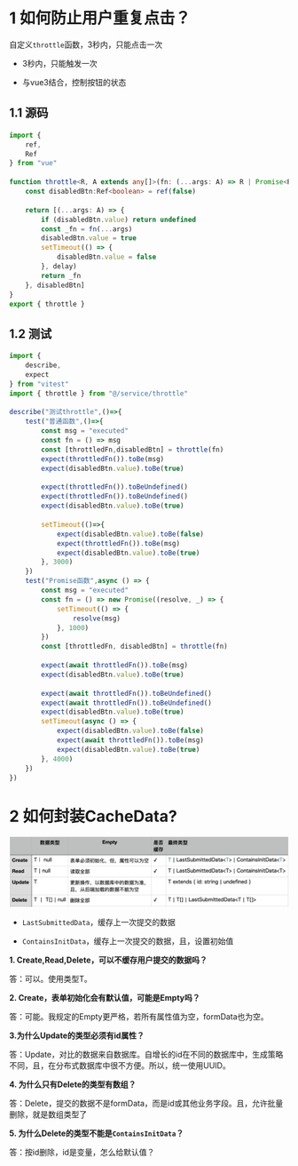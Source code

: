 # 1 如何防止用户重复点击？

自定义`throttle`函数，3秒内，只能点击一次

- 3秒内，只能触发一次

- 与vue3结合，控制按钮的状态

## 1.1 源码

```typescript
import {
    ref,
    Ref
} from "vue"

function throttle<R, A extends any[]>(fn: (...args: A) => R | Promise<R>, delay: number = 3000): [(...args: A) => R | Promise<R> | undefined, Ref<boolean>]{
    const disabledBtn:Ref<boolean> = ref(false)

    return [(...args: A) => {
        if (disabledBtn.value) return undefined
        const _fn = fn(...args)
        disabledBtn.value = true
        setTimeout(() => {
            disabledBtn.value = false
        }, delay)
        return _fn
    }, disabledBtn]
}
export { throttle }
```

## 1.2 测试

```typescript
import {
    describe,
    expect
} from "vitest"
import { throttle } from "@/service/throttle"

describe("测试throttle",()=>{
    test("普通函数",()=>{
        const msg = "executed"
        const fn = () => msg
        const [throttledFn,disabledBtn] = throttle(fn)
        expect(throttledFn()).toBe(msg)
        expect(disabledBtn.value).toBe(true)

        expect(throttledFn()).toBeUndefined()
        expect(throttledFn()).toBeUndefined()
        expect(disabledBtn.value).toBe(true)

        setTimeout(()=>{
            expect(disabledBtn.value).toBe(false)
            expect(throttledFn()).toBe(msg)
            expect(disabledBtn.value).toBe(true)
        }, 3000)
    })
    test("Promise函数",async () => {
        const msg = "executed"
        const fn = () => new Promise((resolve, _) => {
            setTimeout(() => {
                resolve(msg)
            }, 1000)
        })
        const [throttledFn, disabledBtn] = throttle(fn)

        expect(await throttledFn()).toBe(msg)
        expect(disabledBtn.value).toBe(true)

        expect(await throttledFn()).toBeUndefined()
        expect(await throttledFn()).toBeUndefined()
        expect(disabledBtn.value).toBe(true)
        setTimeout(async () => {
            expect(disabledBtn.value).toBe(false)
            expect(await throttledFn()).toBe(msg)
            expect(disabledBtn.value).toBe(true)
        }, 4000)
    })
})
```

# 2 如何封装CacheData?

![](assets/2023-11-07-15-02-49-image.png)

- `LastSubmittedData`，缓存上一次提交的数据

- `ContainsInitData`，缓存上一次提交的数据，且，设置初始值

**1. Create,Read,Delete，可以不缓存用户提交的数据吗？**

答：可以。使用类型T。

**2. Create，表单初始化会有默认值，可能是Empty吗？**

答：可能。我规定的Empty更严格，若所有属性值为空，formData也为空。

**3.为什么Update的类型必须有id属性？**

答：Update，对比的数据来自数据库。自增长的id在不同的数据库中，生成策略不同，且，在分布式数据库中很不方便。所以，统一使用UUID。

**4. 为什么只有Delete的类型有数组？**

答：Delete，提交的数据不是formData，而是id或其他业务字段。且，允许批量删除，就是数组类型了

**5. 为什么Delete的类型不能是`ContainsInitData`？**

答：按id删除，id是变量，怎么给默认值？
